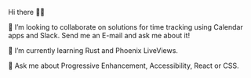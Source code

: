 Hi there 🤘🏿

👯 I’m looking to collaborate on solutions for time tracking using Calendar apps and Slack. Send me an E-mail and ask me about it!

🌱 I’m currently learning Rust and Phoenix LiveViews. 

💬 Ask me about Progressive Enhancement, Accessibility, React or CSS. 

<!--
**madr/madr** is a ✨ _special_ ✨ repository because its `README.md` (this file) appears on your GitHub profile.

- 🌱 I’m currently learning ...
- 👯 I’m looking to collaborate on ...
- 🤔 I’m looking for help with ...
- 💬 Ask me about ...
- 📫 How to reach me: ...
- 😄 Pronouns: ...
- ⚡ Fun fact: ...
-->
